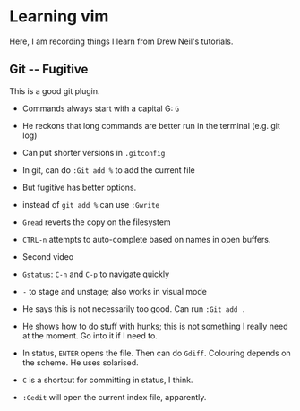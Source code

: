 # Learning vim

Here, I am recording things I learn from Drew Neil's tutorials.

## Git -- Fugitive

This is a good git plugin.

* Commands always start with a capital G: `G`
* He reckons that long commands are better run in the terminal (e.g. git log)
* Can put shorter versions in `.gitconfig`
* In git, can do `:Git add %` to add the current file
* But fugitive has better options.
* instead of `git add %` can use `:Gwrite`
* `Gread` reverts the copy on the filesystem
* `CTRL-n` attempts to auto-complete based on names in open buffers.

* Second video
* `Gstatus`: `C-n` and `C-p` to navigate quickly
* `-` to stage and unstage; also works in visual mode
* He says this is not necessarily too good. Can run `:Git add .`
* He shows how to do stuff with hunks; this is not something I really need at
the moment. Go into it if I need to.
* In status, `ENTER` opens the file. Then can do `Gdiff`. Colouring depends on
the scheme. He uses solarised.
* `C` is a shortcut for committing in status, I think.
* `:Gedit` will open the current index file, apparently.

